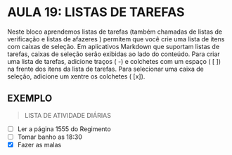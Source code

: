 # AULA 19: LISTAS DE TAREFAS
Neste bloco aprendemos listas de tarefas (também chamadas de listas de verificação e listas de afazeres ) permitem que você crie uma lista de itens com caixas de seleção. Em aplicativos Markdown que suportam listas de tarefas, caixas de seleção serão exibidas ao lado do conteúdo. Para criar uma lista de tarefas, adicione traços ( -) e colchetes com um espaço ( [ ]) na frente dos itens da lista de tarefas. Para selecionar uma caixa de seleção, adicione um xentre os colchetes ( [x]).

## EXEMPLO

> LISTA DE ATIVIDADE DIÁRIAS

- [ ] Ler a página 1555 do Regimento
- [ ] Tomar banho as 18:30
- [x] Fazer as malas